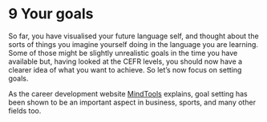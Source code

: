 # 9 Your goals


So far, you have visualised your future language self, and thought about the sorts of things you imagine yourself doing in the language you are learning. Some of those might be slightly unrealistic goals in the time you have available but, having looked at the CEFR levels, you should now have a clearer idea of what you want to achieve. So let’s now focus on setting goals. 

As the career development website [MindTools](https://www.mindtools.com/) explains, goal setting has been shown to be an important aspect in business, sports, and many other fields too. 

<!--Quote id=--><!--Heading:
            Why set goals?-->
>Top-level athletes, successful business people and achievers in all fields set goals. Setting goals gives you long-term vision and short-term motivation. It focuses your acquisition of knowledge and helps you to organise your time and your resources so that you can make the very most of your life.
>By setting sharp, clearly defined goals, you can measure and take pride in the achievement of those goals, and you’ll see forward progress in what might previously have seemed a long, pointless grind. You will also raise your self-confidence, as you recognise your own ability and competence in achieving the goals that you’ve set.
Reference: (MindTools, n.d.)




One way of setting yourself useful goals is to use the SMART framework. Read the short article about how to set SMART goals for language learning by Agnieszka Murdoch, language coach and author of the [5 Minute Language website](http://www.5minutelanguage.com) (there is a longer version of this article on the website).


### Activity 8 Matching objectives to the type of SMART goal 
__Timing: Allow about 5 minutes__


#### Question

Match each objective with the type of SMART goal.

__Set 1: learning the past simple__

Specific

Understand when to use the past simple

Measurable

Understand the four most common uses of the past simple

Time-bound

Memorise the conjugation of the six most common verbs in my language in the present by the end of next week


#### Question

__Set 2: learning to ask for and give advice__

Specific

Learn phrases to ask for and give advice

Measurable

Learn ten phrases to ask for and give advice

Time-bound

Learn ten phrases that can be used to ask for and give advice by the end of this week



Next, you’ll think about your own goals.


### Activity 9 Goal setting 
__Timing: Allow about 30 minutes__


#### Question

If you have already started learning a language, you might have very clear goals in mind, and be able to set your goals now. 

You can use this template to set your goals. 

If you are new to language learning, you might want to work through the rest of the course before setting your language-learning goals. Regardless of what you do, you should review, update and refine the goals you set yourself as a language learner regularly, so you will revisit this section again in Weeks 4 and 8 of the course.

It is important that you review your goals regularly, and reflect on whether you have achieved them or not. If you are new to language learning, you might find you are setting yourself SMART goals that are a bit too unrealistic.




### Laura says:

I think it is useful to go back to your goals every few weeks and assess whether they were realistic, whether you have fulfilled them, and if not, why not. It is important to evaluate your goals regularly. As a student new language learning, it is likely that you will make some mistakes in setting goals initially, particularly with regard to what is realistic – I know I did! So get into the habit of reviewing  and re-evaluating your goals according to the SMART framework regularly.



